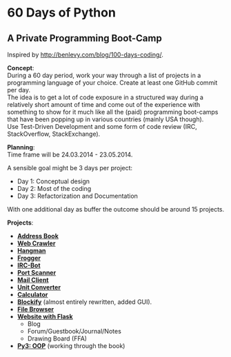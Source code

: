 60 Days of Python
==================

A Private Programming Boot-Camp
---

Inspired by http://benlevy.com/blog/100-days-coding/.


**Concept**:   
During a 60 day period, work your way through a list of projects in a programming language of your choice. Create at least one GitHub commit per day.  
The idea is to get a lot of code exposure in a structured way during a relatively short amount of time and come out of the experience with something to show for it much like all the (paid) programming boot-camps that have been popping up in various countries (mainly USA though).  
Use Test-Driven Development and some form of code review (IRC, StackOverflow, StackExchange).

**Planning**:  
Time frame will be 24.03.2014 - 23.05.2014.  

A sensible goal might be 3 days per project:
  * Day 1: Conceptual design
  * Day 2: Most of the coding
  * Day 3: Refactorization and Documentation   
  
With one additional day as buffer the outcome should be around 15 projects.

**Projects**:  
  * [**Address Book**](https://github.com/mikar/60-days-of-python/blob/master/addressbook)
  * [**Web Crawler**](https://github.com/mikar/60-days-of-python/blob/master/webcrawler)
  * [**Hangman**](https://github.com/mikar/60-days-of-python/blob/master/games/hangman)
  * [**Frogger**](https://github.com/mikar/60-days-of-python/blob/master/games/frogger)
  * [**IRC-Bot**](https://github.com/mikar/60-days-of-python/blob/master/ircbot)
  * [**Port Scanner**](https://github.com/mikar/60-days-of-python/blob/master/networking/portscanner)
  * [**Mail Client**](https://github.com/mikar/60-days-of-python/blob/master/networking/mailclient)
  * [**Unit Converter**](https://github.com/mikar/60-days-of-python/blob/master/gui/unitconverter)
  * [**Calculator**](https://github.com/mikar/60-days-of-python/blob/master/gui/calculator)
  * [**Blockify**](https://github.com/mikar/60-days-of-python/blob/master/gui/blockify) (almost entirely rewritten, added GUI).
  * [**File Browser**](https://github.com/mikar/60-days-of-python/blob/master/gui/filebrowser)
  * [**Website with Flask**](https://github.com/mikar/60-days-of-python/tree/master/website)
  	  * Blog
  	  * Forum/Guestbook/Journal/Notes
	  * Drawing Board (FFA)
  * [**Py3: OOP**](https://github.com/mikar/60-days-of-python/tree/master/oop) (working through the book)
 
